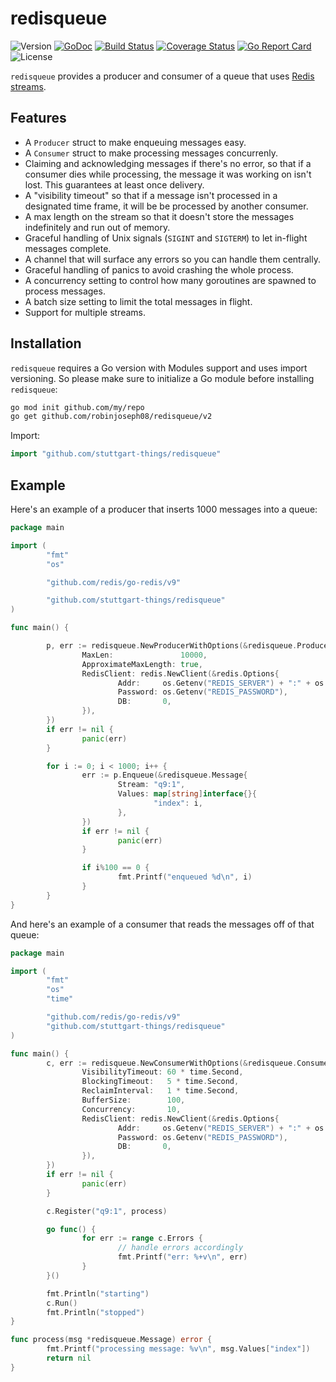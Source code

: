 # redisqueue

![Version](https://img.shields.io/badge/version-v2.1.0-green.svg)
[![GoDoc](https://godoc.org/github.com/robinjoseph08/redisqueue?status.svg)](https://pkg.go.dev/github.com/robinjoseph08/redisqueue/v2?tab=doc)
[![Build Status](https://travis-ci.org/robinjoseph08/redisqueue.svg?branch=master)](https://travis-ci.org/robinjoseph08/redisqueue)
[![Coverage Status](https://coveralls.io/repos/github/robinjoseph08/redisqueue/badge.svg?branch=master)](https://coveralls.io/github/robinjoseph08/redisqueue?branch=master)
[![Go Report Card](https://goreportcard.com/badge/github.com/robinjoseph08/redisqueue)](https://goreportcard.com/report/github.com/robinjoseph08/redisqueue)
![License](https://img.shields.io/github/license/robinjoseph08/redisqueue.svg)

`redisqueue` provides a producer and consumer of a queue that uses [Redis
streams](https://redis.io/topics/streams-intro).

## Features

- A `Producer` struct to make enqueuing messages easy.
- A `Consumer` struct to make processing messages concurrenly.
- Claiming and acknowledging messages if there's no error, so that if a consumer
  dies while processing, the message it was working on isn't lost. This
  guarantees at least once delivery.
- A "visibility timeout" so that if a message isn't processed in a designated
  time frame, it will be be processed by another consumer.
- A max length on the stream so that it doesn't store the messages indefinitely
  and run out of memory.
- Graceful handling of Unix signals (`SIGINT` and `SIGTERM`) to let in-flight
  messages complete.
- A channel that will surface any errors so you can handle them centrally.
- Graceful handling of panics to avoid crashing the whole process.
- A concurrency setting to control how many goroutines are spawned to process
  messages.
- A batch size setting to limit the total messages in flight.
- Support for multiple streams.

## Installation

`redisqueue` requires a Go version with Modules support and uses import
versioning. So please make sure to initialize a Go module before installing
`redisqueue`:

```sh
go mod init github.com/my/repo
go get github.com/robinjoseph08/redisqueue/v2
```

Import:

```go
import "github.com/stuttgart-things/redisqueue"
```

## Example

Here's an example of a producer that inserts 1000 messages into a queue:

```go
package main

import (
        "fmt"
        "os"

        "github.com/redis/go-redis/v9"

        "github.com/stuttgart-things/redisqueue"
)

func main() {

        p, err := redisqueue.NewProducerWithOptions(&redisqueue.ProducerOptions{
                MaxLen:               10000,
                ApproximateMaxLength: true,
                RedisClient: redis.NewClient(&redis.Options{
                        Addr:     os.Getenv("REDIS_SERVER") + ":" + os.Getenv("REDIS_PORT"),
                        Password: os.Getenv("REDIS_PASSWORD"),
                        DB:       0,
                }),
        })
        if err != nil {
                panic(err)
        }

        for i := 0; i < 1000; i++ {
                err := p.Enqueue(&redisqueue.Message{
                        Stream: "q9:1",
                        Values: map[string]interface{}{
                                "index": i,
                        },
                })
                if err != nil {
                        panic(err)
                }

                if i%100 == 0 {
                        fmt.Printf("enqueued %d\n", i)
                }
        }
}
```

And here's an example of a consumer that reads the messages off of that queue:

```go
package main

import (
        "fmt"
        "os"
        "time"

        "github.com/redis/go-redis/v9"
        "github.com/stuttgart-things/redisqueue"
)

func main() {
        c, err := redisqueue.NewConsumerWithOptions(&redisqueue.ConsumerOptions{
                VisibilityTimeout: 60 * time.Second,
                BlockingTimeout:   5 * time.Second,
                ReclaimInterval:   1 * time.Second,
                BufferSize:        100,
                Concurrency:       10,
                RedisClient: redis.NewClient(&redis.Options{
                        Addr:     os.Getenv("REDIS_SERVER") + ":" + os.Getenv("REDIS_PORT"),
                        Password: os.Getenv("REDIS_PASSWORD"),
                        DB:       0,
                }),
        })
        if err != nil {
                panic(err)
        }

        c.Register("q9:1", process)

        go func() {
                for err := range c.Errors {
                        // handle errors accordingly
                        fmt.Printf("err: %+v\n", err)
                }
        }()

        fmt.Println("starting")
        c.Run()
        fmt.Println("stopped")
}

func process(msg *redisqueue.Message) error {
        fmt.Printf("processing message: %v\n", msg.Values["index"])
        return nil
}
```
